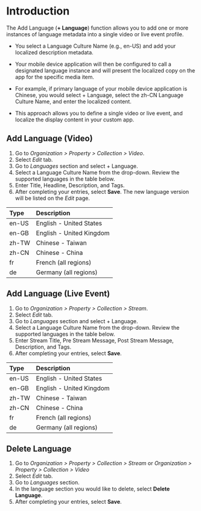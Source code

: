 # Introduction

The Add Language (**+ Language**) function allows you to add one or more instances of language metadata into a single video or live event profile.

* You select a Language Culture Name (e.g., en-US) and add your localized description metadata.

* Your mobile device application will then be configured to call a designated language instance and will present the localized copy on the app for the specific media item.  

* For example, if primary language of your mobile device application is Chinese, you would select + Language, select the zh-CN Language Culture Name, and enter the localized content.

* This approach allows you to define a single video or live event, and localize the display content in your custom app.

## <a id="add-language-video"></a>Add Language (Video)

1. Go to *Organization > Property > Collection > Video*.
2. Select *Edit* tab.
3. Go to *Languages* section and select + Language.
4. Select a Language Culture Name from the drop-down. Review the supported languages in the table below.
5. Enter Title, Headline, Description, and Tags.
6. After completing your entries, select **Save**. The new language version will be listed on the *Edit* page.

| Type         | Description            |
|:-----------------|:-------------------------------------|
| en-US      | English - United States          |
| en-GB    | English - United Kingdom     |
| zh-TW        | Chinese - Taiwan                           |
| zh-CN        | Chinese - China                      |
| fr        | French (all regions)                          |
| de        | Germany (all regions)                           |

## <a id="add-language-stream"></a>Add Language (Live Event)

1. Go to *Organization > Property > Collection > Stream*.
2. Select *Edit* tab.
3. Go to *Languages* section and select + Language.
4. Select a Language Culture Name from the drop-down. Review the supported languages in the table below.
5. Enter Stream Title, Pre Stream Message, Post Stream Message, Description, and Tags.
6. After completing your entries, select **Save**.

| Type         | Description            |
|:-----------------|:-------------------------------------|
| en-US      | English - United States          |
| en-GB    | English - United Kingdom     |
| zh-TW        | Chinese - Taiwan                           |
| zh-CN        | Chinese - China                      |
| fr        | French (all regions)                          |
| de        | Germany (all regions)                           |

## <a id="delete-language"></a>Delete Language

1. Go to *Organization > Property > Collection > Stream* or *Organization > Property > Collection > Video*
2. Select *Edit* tab.
3. Go to *Languages* section.
4. In the language section you would like to delete, select **Delete Language**.
5. After completing your entries, select **Save**.
